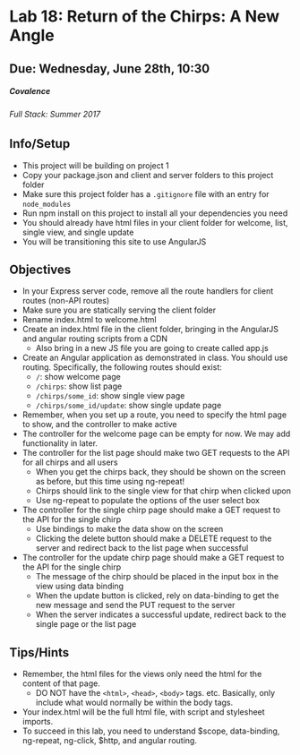 # Lab 18: Return of the Chirps: A New Angle
## Due: Wednesday, June 28th, 10:30
##### Covalence
###### Full Stack: Summer 2017

## Info/Setup
* This project will be building on project 1
* Copy your package.json and client and server folders to this project folder
* Make sure this project folder has a `.gitignore` file with an entry for `node_modules`
* Run npm install on this project to install all your dependencies you need
* You should already have html files in your client folder for welcome, list, single view, and single update
* You will be transitioning this site to use AngularJS

## Objectives
* In your Express server code, remove all the route handlers for client routes (non-API routes)
* Make sure you are statically serving the client folder
* Rename index.html to welcome.html
* Create an index.html file in the client folder, bringing in the AngularJS and angular routing scripts from a CDN
    * Also bring in a new JS file you are going to create called app.js
* Create an Angular application as demonstrated in class. You should use routing. Specifically, the following routes should exist:
    * `/`: show welcome page
    * `/chirps`: show list page
    * `/chirps/some_id`: show single view page
    * `/chirps/some_id/update`: show single update page
* Remember, when you set up a route, you need to specify the html page to show, and the controller to make active
* The controller for the welcome page can be empty for now. We may add functionality in later.
* The controller for the list page should make two GET requests to the API for all chirps and all users
    * When you get the chirps back, they should be shown on the screen as before, but this time using ng-repeat!
    * Chirps should link to the single view for that chirp when clicked upon
    * Use ng-repeat to populate the options of the user select box
* The controller for the single chirp page should make a GET request to the API for the single chirp
    * Use bindings to make the data show on the screen
    * Clicking the delete button should make a DELETE request to the server and redirect back to the list page when successful
* The controller for the update chirp page should make a GET request to the API for the single chirp
    * The message of the chirp should be placed in the input box in the view using data binding
    * When the update button is clicked, rely on data-binding to get the new message and send the PUT request to the server
    * When the server indicates a successful update, redirect back to the single page or the list page


## Tips/Hints
* Remember, the html files for the views only need the html for the content of that page.
    * DO NOT have the `<html>`, `<head>`, `<body>` tags. etc. Basically, only include what would normally be within the body tags.
* Your index.html will be the full html file, with script and stylesheet imports.
* To succeed in this lab, you need to understand $scope, data-binding, ng-repeat, ng-click, $http, and angular routing.